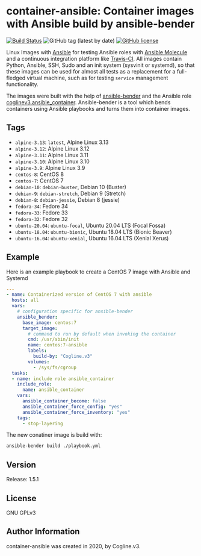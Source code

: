 # container-ansible: Container images with Ansible build by ansible-bender

[![Build Status](https://travis-ci.com/coglinev3/container-ansible.svg?branch=master)](https://travis-ci.com/coglinev3/container-ansible) ![GitHub tag (latest by date)](https://img.shields.io/github/v/tag/coglinev3/container-ansible) [![GitHub license](https://img.shields.io/github/license/coglinev3/container-ansible)](https://github.com/coglinev3/container-python/blob/master/LICENSE)

Linux Images with [Ansible](https://docs.ansible.com/ansible/latest/index.html "Ansible Documentation") for testing Ansible roles with [Ansible Molecule](https://molecule.readthedocs.io/en/latest/ "Ansible Molecule Documentation") and a continuous integration platform like [Travis-CI](https://docs.travis-ci.com/ "Travis-CI Documentation"). All images contain Python, Ansible, SSH, Sudo and an init system (sysvinit or systemd), so that these images can be used for almost all tests as a replacement for a full-fledged virtual machine, such as for testing `service` management functionality.

The images were built with the help of [ansible-bender](https://ansible-community.github.io/ansible-bender/build/html/index.html "ansible-bender documentation") and the Ansible role [coglinev3.ansible_container](https://galaxy.ansible.com/coglinev3/ansible_container "coglinev3.ansible_container"). Ansible-bender is a tool which bends containers using Ansible playbooks and turns them into container images.

## Tags

  - `alpine-3.13`: `latest`, Alpine Linux 3.13
  - `alpine-3.12`: Alpine Linux 3.12
  - `alpine-3.11`: Alpine Linux 3.11
  - `alpine-3.10`: Alpine Linux 3.10
  - `alpine-3.9`: Alpine Linux 3.9
  - `centos-8`: CentOS 8
  - `centos-7`: CentOS 7
  - `debian-10`: `debian-buster`, Debian 10 (Buster)
  - `debian-9`: `debian-stretch`, Debian 9 (Stretch)
  - `debian-8`: `debian-jessie`, Debian 8 (jessie)
  - `fedora-34`: Fedore 34
  - `fedora-33`: Fedore 33
  - `fedora-32`: Fedore 32
  - `ubuntu-20.04`: `ubuntu-focal`, Ubuntu 20.04 LTS (Focal Fossa)
  - `ubuntu-18.04`: `ubuntu-bionic`, Ubuntu 18.04 LTS (Bionic Beaver)
  - `ubuntu-16.04`: `ubuntu-xenial`, Ubuntu 16.04 LTS (Xenial Xerus)

## Example


Here is an example playbook to create a CentOS 7 image with Ansible and Systemd

```yml
---
- name: Containerized version of CentOS 7 with ansible
  hosts: all
  vars:
    # configuration specific for ansible-bender
    ansible_bender:
      base_image: centos:7
      target_image:
        # command to run by default when invoking the container
        cmd: /usr/sbin/init
        name: centos:7-ansible
        labels:
          build-by: "Cogline.v3"
        volumes:
          - /sys/fs/cgroup
  tasks:
  - name: include role ansible_container
    include_role:
      name: ansible_container
    vars:
      ansible_container_become: false
      ansible_container_force_config: "yes"
      ansible_container_force_inventory: "yes"
    tags:
      - stop-layering
```

The new conatiner image is build with:

```sh
ansible-bender build ./playbook.yml
```

## Version

Release: 1.5.1

## License

GNU GPLv3

## Author Information

container-ansible was created in 2020, by Cogline.v3.
